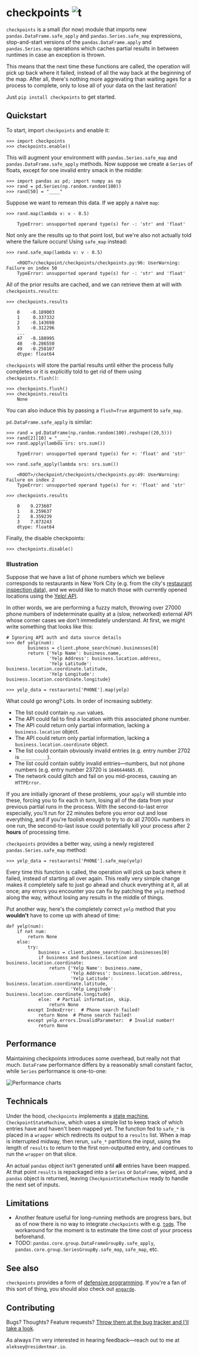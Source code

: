 # checkpoints ![t](https://img.shields.io/badge/status-alpha-red.svg)

`checkpoints` is a small (for now) module that imports new `pandas.DataFrame.safe_apply` and `pandas.Series.safe_map`
expressions, stop-and-start versions of the `pandas.DataFrame.apply` and `pandas.Series.map` operations which caches
partial results in between runtimes in case an exception is thrown.

This means that the next time these functions are called, the operation will pick up back where it failed, instead
of all the way back at the beginning of the map. After all, there's nothing more aggrevating than waiting ages for a
process to complete, only to lose all of your data on the last iteration!

Just `pip install checkpoints` to get started.

## Quickstart

To start, import `checkpoints` and enable it:

    >>> import checkpoints
    >>> checkpoints.enable()

This will augment your environment with `pandas.Series.safe_map` and `pandas.DataFrame.safe_apply` methods. Now
suppose we create a `Series` of floats, except for one invalid entry smack in the middle:

    >>> import pandas as pd; import numpy as np
    >>> rand = pd.Series(np.random.random(100))
    >>> rand[50] = "____"

Suppose we want to remean this data. If we apply a naive `map`:

    >>> rand.map(lambda v: v - 0.5)

        TypeError: unsupported operand type(s) for -: 'str' and 'float'

Not only are the results up to that point lost, but we're also not actually told where the failure occurs! Using
`safe_map` instead:

    >>> rand.safe_map(lambda v: v - 0.5)

        <ROOT>/checkpoint/checkpoints/checkpoints.py:96: UserWarning: Failure on index 50
        TypeError: unsupported operand type(s) for -: 'str' and 'float'

All of the prior results are cached, and we can retrieve them at will with `checkpoints.results`:

    >>> checkpoints.results

        0    -0.189003
        1     0.337332
        2    -0.143698
        3    -0.312296
        ...
        47   -0.188995
        48   -0.286550
        49   -0.258107
        dtype: float64

`checkpoints` will store the partial results until either the process fully completes or it is explicitly told to get
 rid of them using `checkpoints.flush()`:

    >>> checkpoints.flush()
    >>> checkpoints.results
        None

You can also induce this by passing a `flush=True` argument to `safe_map`.

`pd.DataFrame.safe_apply` is similar:

    >>> rand = pd.DataFrame(np.random.random(100).reshape((20,5)))
    >>> rand[2][10] = "____"
    >>> rand.apply(lambda srs: srs.sum())

        TypeError: unsupported operand type(s) for +: 'float' and 'str'

    >>> rand.safe_apply(lambda srs: srs.sum())

        <ROOT>/checkpoint/checkpoints/checkpoints.py:49: UserWarning: Failure on index 2
        TypeError: unsupported operand type(s) for +: 'float' and 'str'

    >>> checkpoints.results

        0    9.273607
        1    8.259637
        2    8.359239
        3    7.873243
        dtype: float64

Finally, the disable checkpoints:

    >>> checkpoints.disable()

### Illustration

Suppose that we have a list of phone numbers which we believe corresponds to restaurants in New York City (e.g. from
the city's [restaurant inspection data](https://data.cityofnewyork.us/Health/DOHMH-New-York-City-Restaurant-Inspection-Results/43nn-pn8j)), and we would like to match those
with currently opened locations using the [Yelp! API](https://www.yelp.com/developers/documentation/v2/phone_search).

In other words, we are performing a fuzzy match, throwing over 27000 phone numbers of indeterminate quality at a
(slow, networked) external API whose corner cases we don't immediately understand. At first, we might write something
 that looks like this:

    # Ignoring API auth and data source details
    >>> def yelp(num):
            business = client.phone_search(num).businesses[0]
            return {'Yelp Name': business.name,
                    'Yelp Address': business.location.address,
                    'Yelp Latitude': business.location.coordinate.latitude,
                    'Yelp Longitude': business.location.coordinate.longitude}

    >>> yelp_data = restaurants['PHONE'].map(yelp)

What could go wrong? Lots. In order of increasing subtlety:

* The list could contain `np.nan` values.
* The API could fail to find a location with this associated phone number.
* The API could return only partial information, lacking a `business.location` object.
* The API could return only partial information, lacking a `business.location.coordinate` object.
* The list could contain obviously invalid entries (e.g. entry number 2702 is `__________`).
* The list could contain subtly invalid entries&mdash;numbers, but not phone numbers (e.g. entry number 23720
is `1646644665.0`).
* The network could glitch and fail on you mid-process, causing an `HTTPError`.

If you are initially ignorant of these problems, your `apply` will stumble into these, forcing you to fix each in
turn, losing all of the data from your previous partial runs in the process. With the second-to-last error especially,
you'll run for 22 minutes before you error out and lose everything, and if you're foolish enough to try to do all
27000+ numbers in one run, the second-to-last issue could potentially kill your process after 2 **hours** of processing
 time.

`checkpoints` provides a better way, using a newly registered `pandas.Series.safe_map` method:

    >>> yelp_data = restaurants['PHONE'].safe_map(yelp)

Every time this function is called, the operation will pick up back where it failed, instead of starting all over
again. This really very simple change makes it completely safe to just go ahead and chuck everything at it, all at
once; any errors you encounter you can fix by patching the `yelp` method along the way, without losing
any results in the middle of things.

Put another way, here's the completely correct `yelp` method that you **wouldn't** have to come up with ahead of time:

    def yelp(num):
        if not num:
            return None
        else:
            try:
                business = client.phone_search(num).businesses[0]
                if business and business.location and business.location.coordinate:
                    return {'Yelp Name': business.name,
                            'Yelp Address': business.location.address,
                            'Yelp Latitude': business.location.coordinate.latitude,
                            'Yelp Longitude': business.location.coordinate.longitude}
                else:  # Partial information, skip.
                    return None
            except IndexError:  # Phone search failed!
                return None  # Phone search failed!
            except yelp.errors.InvalidParameter:  # Invalid number!
                return None

## Performance

Maintaining checkpoints introduces some overhead, but really not that much. `DataFrame` performance differs by a
reasonably small constant factor, while `Series` performance is one-to-one:

![Performance charts](http://i.imgur.com/jFIgXOG.png)

## Technicals

Under the hood, `checkpoints` implements a [state machine](https://en.wikipedia.org/wiki/Finite-state_machine),
`CheckpointStateMachine`, which uses a simple list to keep track of which entries have and haven't been mapped yet.
The function fed to `safe_*` is placed in a `wrapper` which redirects its output to a `results` list. When a map is
interrupted midway, then rerun, `safe_*` partitions the input, using the length of `results` to return to the first
non-outputted entry, and continues to run the `wrapper` on that slice.

An actual `pandas` object isn't generated until **all** entries have been mapped. At that point `results` is
repackaged into a `Series` or `DataFrame`, wiped, and a `pandas` object is returned, leaving `CheckpointStateMachine`
 ready to handle the next set of inputs.

## Limitations

* Another feature useful for long-running methods are progress bars, but as of now there is no way to integrate
`checkpoints` with e.g. [`tqdm`](https://github.com/tqdm/tqdm). The workaround for the moment is to estimate the time
cost of your process beforehand.
* TODO: `pandas.core.group.DataFrameGroupBy.safe_apply`, `pandas.core.group.SeriesGroupBy.safe_map`, `safe_map`, etc.

## See also

`checkpoints` provides a form of [defensive programming](https://en.wikipedia.org/wiki/Defensive_programming). If
you're a fan of this sort of thing, you should also check out [`engarde`](https://github.com/TomAugspurger/engarde).

## Contributing

Bugs? Thoughts? Feature requests? [Throw them at the bug tracker and I'll take a look](https://github.com/ResidentMario/missingno/issues).

As always I'm very interested in hearing feedback&mdash;reach out to me at `aleksey@residentmar.io`.
